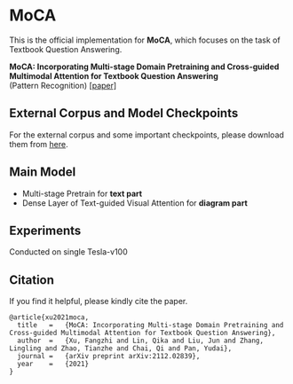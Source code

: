 # MoCA

This is the official implementation for **MoCA**, which focuses on the task of Textbook Question Answering.

**MoCA: Incorporating Multi-stage Domain Pretraining and Cross-guided Multimodal Attention for Textbook Question Answering** <br>
(Pattern Recognition)  [[paper]](https://arxiv.org/abs/2112.02839)

## External Corpus and Model Checkpoints
For the external corpus and some important checkpoints, please download them from [here](https://drive.google.com/drive/folders/1-F4VJ2Uu3KAg7i1jPwLzWykyfIDH8-dh?usp=share_link).

## Main Model

- Multi-stage Pretrain for **text part**
- Dense Layer of Text-guided Visual Attention for **diagram part** 

## Experiments
Conducted on single Tesla-v100

## Citation
If you find it helpful, please kindly cite the paper.
```
@article{xu2021moca,
  title   =   {MoCA: Incorporating Multi-stage Domain Pretraining and Cross-guided Multimodal Attention for Textbook Question Answering},
  author  =   {Xu, Fangzhi and Lin, Qika and Liu, Jun and Zhang, Lingling and Zhao, Tianzhe and Chai, Qi and Pan, Yudai},
  journal =   {arXiv preprint arXiv:2112.02839},
  year    =   {2021}
}
```

